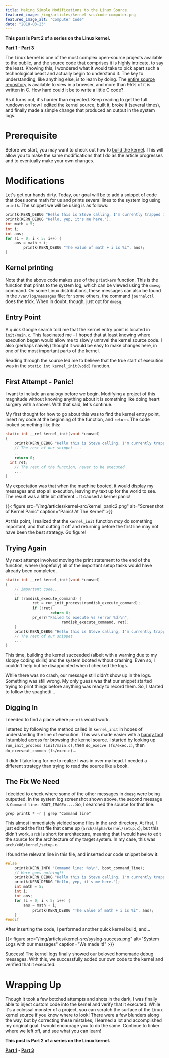 ```yaml
---
title: Making Simple Modifications to the Linux Source
featured_image: /img/articles/kernel-src/code-computer.png
featured_image_alt: "Computer Code" 
date: "2018-03-23"
---
```


**This post is Part 2 of a series on the Linux kernel.**

**[Part 1][part1] - [Part 3][part3]**

The Linux kernel is one of the most complex open-source projects available to the public, and the source code that comprises it is highly intricate, to say the least. Knowing this, I wondered what it would take to pick apart such a technological beast and actually begin to understand it. The key to understanding, like anything else, is to learn by doing. The [entire source repository](https://github.com/torvalds/linux) is available to view in a browser, and more than 95% of it is written in C. How hard could it be to write a little C code?

As it turns out, it's harder than expected. Keep reading to get the full rundown on how I edited the kernel source,  built it, broke it (several times), and finally made a simple change that produced an output in the system logs.

# Prerequisite

Before we start, you may want to check out how to [build the kernel][part1]. This will allow you to make the same modifications that I do as the article progresses and to eventually make your own changes.

# Modifications

Let's get our hands dirty. Today, our goal will be to add a snippet of code that does some math for us and prints several lines to the system log using `printk`. The snippet we will be using is as follows:

```c
printk(KERN_DEBUG "Hello this is Steve calling, I'm currently trapped in your kernel.");
printk(KERN_DEBUG "Hello, yep, it's me here.");
int math = 5;
int i;
int ans;
for (i = 0; i < 5; i++) {
    ans = math + i;
		printk(KERN_DEBUG "The value of math + i is %i", ans);
}
```

## Kernel printing

Note that the above code makes use of the `printkern` function. This is the function that prints to the system log, which can be viewed using the `dmesg` command. On some Linux distributions, these messages can also be found in the `/var/log/messages` file; for some others, the command `journalctl` does the trick. When in doubt, though, just opt for `dmesg`.

## Entry Point

A quick Google search told me that the kernel entry point is located in `init/main.c`. This fascinated me - I hoped that at least knowing where execution began would allow me to slowly unravel the kernel source code. I also (perhaps naively) thought it would be easy to make changes here, in one of the most important parts of the kernel.

Reading through the source led me to believe that the true start of execution was in the `static int kernel_init(void)` function.

## First Attempt - Panic!

I want to include an analogy before we begin. Modifying a project of this magnitude without knowing anything about it is something like doing heart surgery with a shovel. With that said, let's continue.

My first thought for how to go about this was to find the kernel entry point, insert my code at the beginning of the function, and `return`. The code looked something like this:

```c
static int __ref kernel_init(void *unused)
{
	printk(KERN_DEBUG "Hello this is Steve calling, I'm currently trapped in your kernel.");
	// The rest of our snippet ...
	...
	return 0;
  int ret;
	// The rest of the function, never to be executed
	...
}
```

My expectation was that when the machine booted, it would display my messages and stop all execution, leaving my text up for the world to see. The result was a little bit different... It caused a kernel panic!

{{< figure src="/img/articles/kernel-src/kernel_panic2.png" alt="Screenshot of Kernel Panic" caption="Panic! At The Kernel" >}}

At this point, I realized that the `kernel_init` function _may_ do something important, and that cutting it off and returning before the first line may not have been the best strategy. Go figure!

## Trying Again

My next attempt involved moving the print statement to the end of the function, where (hopefully) all of the important setup tasks would have already been completed.

```c
static int __ref kernel_init(void *unused)
{
	// Important code...
	...
	if (ramdisk_execute_command) {
			ret = run_init_process(ramdisk_execute_command);
			if (!ret)
					return 0;
			pr_err("Failed to execute %s (error %d)\n",
						 ramdisk_execute_command, ret);
	}
	printk(KERN_DEBUG "Hello this is Steve calling, I'm currently trapped in your kernel.");
	// The rest of our snippet
	...
}
```

This time, building the kernel succeeded (albeit with a warning due to my sloppy coding skills) and the system booted without crashing. Even so, I couldn't help but be disappointed when I checked the logs.

While there was no crash, our message still didn't show up in the logs. Something was still wrong. My only guess was that our snippet started trying to print things before anything was ready to record them. So, I started to follow the spaghetti...

## Digging In

I needed to find a place where `printk` would work.

I started by following the method called in `kernel_init` in hopes of understanding the line of execution. This was made easier with a [handy tool](https://elixir.bootlin.com/linux/latest/source/) I stumbled across for browsing the kernel source. I started by looking up `run_init_process (init/main.c)`, then `do_execve (fs/exec.c)`, then `do_execveat_common (fs/exec.c)`...

It didn't take long for me to realize I was in over my head. I needed a different strategy than trying to read the source like a book.

## The Fix We Need

I decided to check where some of the other messages in `dmesg` were being outputted. In the system log screenshot shown above, the second message is `Command line: BOOT_IMAGE=...`. So, I searched the source for that line:

```
grep printk * -r | grep "Command line"
```

This almost immediately yielded some files in the `arch` directory. At first, I just edited the first file that came up (`arch/alpha/kernel/setup.c`), but this didn't work. `arch` is short for architecture, meaning that I would have to edit the source for the architecture of my target system. In my case, this was `arch/x86/kernel/setup.c`.

I found the relevant line in this file, and inserted our code snippet below it:

```c
#else
    printk(KERN_INFO "Command line: %s\n", boot_command_line);
    // Here goes nothing!!
    printk(KERN_DEBUG "Hello this is Steve calling, I'm currently trapped in your kernel.");
    printk(KERN_DEBUG "Hello, yep, it's me here.");
    int math = 5;
    int i;
    int ans;
    for (i = 0; i < 5; i++) {
        ans = math + i;
    		printk(KERN_DEBUG "The value of math + i is %i", ans);
    }
#endif
```

After inserting the code, I performed another quick kernel build, and...

{{< figure src="/img/articles/kernel-src/syslog-success.png" alt="System Logs with our messages" caption="We made it!" >}}

Success! The kernel logs finally showed our beloved homemade debug messages. With this, we successfully added our own code to the kernel and verified that it executed.

# Wrapping Up

Though it took a few botched attempts and shots in the dark, I was finally able to inject custom code into the kernel and verify that it executed. While it's a colossal monster of a project, you can scratch the surface of the Linux kernel source if you know where to look! There were a few blunders along the way, but by correcting these mistakes, I learned a lot and accomplished my original goal. I would encourage you to do the same. Continue to tinker where we left off, and see what you can learn!

**This post is Part 2 of a series on the Linux kernel.**

**[Part 1][part1] - [Part 3][part3]**

[part1]: /blog/linux-kernel-1-compile-from-source
[part2]: /blog/linux-kernel-2-modifications
[part3]: /blog/linux-kernel-3-first-module
